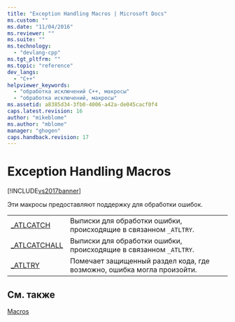 ```yaml
---
title: "Exception Handling Macros | Microsoft Docs"
ms.custom: ""
ms.date: "11/04/2016"
ms.reviewer: ""
ms.suite: ""
ms.technology: 
  - "devlang-cpp"
ms.tgt_pltfrm: ""
ms.topic: "reference"
dev_langs: 
  - "C++"
helpviewer_keywords: 
  - "обработка исключений С++, макросы"
  - "обработка исключений, макросы"
ms.assetid: a8385d34-3fb0-4006-a42a-de045cacf0f4
caps.latest.revision: 16
author: "mikeblome"
ms.author: "mblome"
manager: "ghogen"
caps.handback.revision: 17
---
```

# Exception Handling Macros
[!INCLUDE[vs2017banner](../../assembler/inline/includes/vs2017banner.md)]

Эти макросы предоставляют поддержку для обработки ошибок.  
  
|||  
|-|-|  
|[\_ATLCATCH](../Topic/_ATLCATCH.md)|Выписки для обработки ошибки, происходящие в связанном `_ATLTRY`.|  
|[\_ATLCATCHALL](../Topic/_ATLCATCHALL.md)|Выписки для обработки ошибки, происходящие в связанном `_ATLTRY`.|  
|[\_ATLTRY](../Topic/_ATLTRY.md)|Помечает защищенный раздел кода, где возможно, ошибка могла произойти.|  
  
## См. также  
 [Macros](../../atl/reference/atl-macros.md)